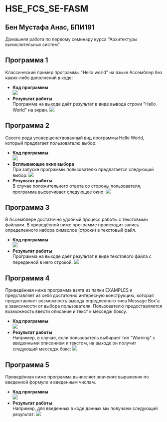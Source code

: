 # HSE_FCS_SE-FASM
## Бен Мустафа Анас, БПИ191
Домашняя работа по первому семинару курса "Архитектуры вычислительных систем".

## Программа 1
Классический пример программы "Hello world" на языке Ассемблер без каких-либо дополнений в коде:
- **Код программы**</br>
  ![](./CodeScreenshots/1/1.1.jpeg)</br>
- **Результат работы**</br>
  Программа на выходе даёт результат в виде вывода строки "Hello World" на экран.
  ![](./CodeScreenshots/1/1.2.jpeg)</br>

## Программа 2
Своего рода усовершенствованный вид программы Hello World, который предлагает пользователю выбор:
- **Код программы**</br>
  ![](./CodeScreenshots/2/2.1.jpeg)</br>
- **Всплывающее окно выбора**</br>
  При запуске программы пользователю предлагается следующий выбор:
  ![](./CodeScreenshots/2/2.2.jpeg)</br>
- **Результат работы**</br>
  В случае положительного ответа со стороны пользователя, программа высвечивает следующее окно:
  ![](./CodeScreenshots/2/2.3.jpeg)</br>
  
## Программа 3
В Ассемблере достаточно удобный процесс работы с текстовыми файлами. В приведённой ниже программе происходит запись определенного набора символов (строки) в текстовый файл.
- **Код программы**</br>
  ![](./CodeScreenshots/3/3.1.jpeg)</br>
- **Результат работы**</br>
  Программа на выходе даёт результат в виде текстового файла с переданной в него строкой.
  ![](./CodeScreenshots/3/3.2.jpeg)</br>
  
## Программа 4
Приведённая ниже программа взята из папки EXAMPLES и представляет из себя достаточно интересную конструкцию, которая предоставляет возможность вывода опредленного типа Message Box'a в зависимости от выбора пользователя. Пользователю предоставляется возможность ввести описание и текст к месседж боксу.
- **Код программы**</br>
  ![](./CodeScreenshots/4/4.1.jpeg)</br>
- **Результат работы**</br>
  Например, в случае, если пользователь выбирает тип "Warning" с введенными описанием и текстом, на выходе он получит следующий месседж бокс:
  ![](./CodeScreenshots/4/4.2.jpeg)</br>
  
## Программа 5
Приведённая ниже программа вычисляет значение выражения по введенной формуле и введенным числам.
- **Код программы**</br>
  ![](./CodeScreenshots/5/5.1.jpeg)</br>
- **Результат работы**</br>
  Например, для введенных в коде данных мы получаем следующий результат:
  ![](./CodeScreenshots/5/5.2.jpeg)</br>

